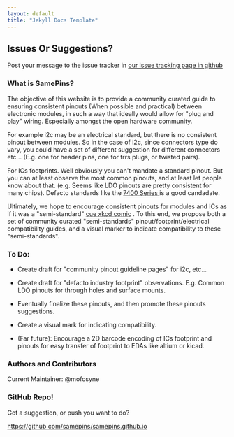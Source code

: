 ```yaml
---
layout: default
title: "Jekyll Docs Template"
---
```


## Issues Or Suggestions?

Post your message to the issue tracker in [our issue tracking page in github]( https://github.com/samepins/samepins.github.io/issues )

### What is SamePins?

The objective of this website is to provide a community curated guide to ensuring consistent pinouts (When possible and practical) between electronic modules, in such a way that ideally would allow for "plug and play" wiring. Especially amongst the open hardware community.

For example i2c may be an electrical standard, but there is no consistent pinout between modules. So in the case of i2c, since connectors type do vary, you could have a set of different suggestion for different connectors etc... (E.g. one for header pins, one for trrs plugs, or twisted pairs).

For ICs footprints. Well obviously you can't mandate a standard pinout. But you can at least observe the most common pinouts, and at least let people know about that. (e.g. Seems like LDO pinouts are pretty consistent for many chips). Defacto standards like the [ 7400 Series ]( http://en.wikipedia.org/wiki/7400_series ) is a good candadate.

Ultimately, we hope to encourage consistent pinouts for modules and ICs as if it was a "semi-standard" [cue xkcd comic](http://xkcd.com/927/) . To this end, we propose both a set of community curated "semi-standards" pinout/footprint/electrical compatibility guides, and a visual marker to indicate compatibility to these "semi-standards".

### To Do:

* Create draft for "community pinout guideline pages" for i2c, etc...

* Create draft for "defacto industry footprint" observations. E.g. Common LDO pinouts for through holes and surface mounts.

* Eventually finalize these pinouts, and then promote these pinouts suggestions.

* Create a visual mark for indicating compatibility.

* (Far future): Encourage a 2D barcode encoding of ICs footprint and pinouts for easy transfer of footprint to EDAs like altium or kicad.

### Authors and Contributors
Current Maintainer: @mofosyne

### GitHub Repo!

Got a suggestion, or push you want to do?

https://github.com/samepins/samepins.github.io
